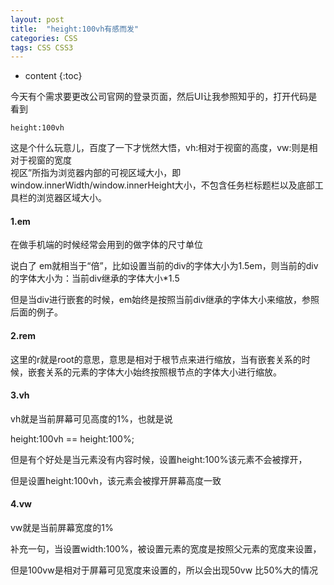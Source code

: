 ```yaml
---
layout: post
title:  "height:100vh有感而发"
categories: CSS
tags: CSS CSS3
---
```


* content
{:toc}


今天有个需求要更改公司官网的登录页面，然后UI让我参照知乎的，打开代码是看到    

  `height:100vh`    
  
这是个什么玩意儿，百度了一下才恍然大悟，vh:相对于视窗的高度，vw:则是相对于视窗的宽度    
视区”所指为浏览器内部的可视区域大小，即window.innerWidth/window.innerHeight大小，不包含任务栏标题栏以及底部工具栏的浏览器区域大小。




#### 1.em

在做手机端的时候经常会用到的做字体的尺寸单位  

说白了 em就相当于“倍”，比如设置当前的div的字体大小为1.5em，则当前的div的字体大小为：当前div继承的字体大小*1.5

但是当div进行嵌套的时候，em始终是按照当前div继承的字体大小来缩放，参照后面的例子。

#### 2.rem

这里的r就是root的意思，意思是相对于根节点来进行缩放，当有嵌套关系的时候，嵌套关系的元素的字体大小始终按照根节点的字体大小进行缩放。

#### 3.vh

vh就是当前屏幕可见高度的1%，也就是说  

height:100vh == height:100%;

但是有个好处是当元素没有内容时候，设置height:100%该元素不会被撑开，

但是设置height:100vh，该元素会被撑开屏幕高度一致

#### 4.vw

vw就是当前屏幕宽度的1%

补充一句，当设置width:100%，被设置元素的宽度是按照父元素的宽度来设置，

但是100vw是相对于屏幕可见宽度来设置的，所以会出现50vw 比50%大的情况



